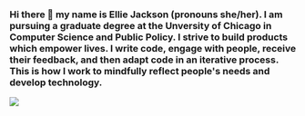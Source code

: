 ### Hi there 👋 my name is Ellie Jackson (pronouns she/her). I am pursuing a graduate degree at the Unversity of Chicago in Computer Science and Public Policy. I strive to build products which empower lives. I write code, engage with people, receive their feedback, and then adapt code in an iterative process. This is how I work to mindfully reflect people's needs and develop technology.

<img src="https://github-readme-stats.vercel.app/api/top-langs?username=zluvsand&layout=compact"/>


